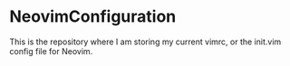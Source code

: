 # NeovimConfiguration

This is the repository where I am storing my current vimrc, or the init.vim config file for Neovim.
